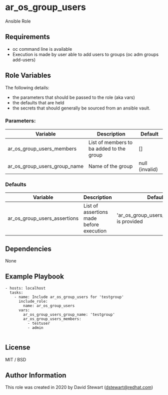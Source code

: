 # ar_os_group_users
Ansible Role 

## Requirements
- oc command line is available
- Execution is made by user able to add users to groups (oc adm groups add-users) 


## Role Variables
The following details:
- the parameters that should be passed to the role (aka vars)
- the defaults that are held
- the secrets that should generally be sourced from an ansible vault.

### Parameters:
| Variable                     | Description                              | Default        |
| --------                     | -----------                              | -------        |
| ar_os_group_users_members    | List of members to ba added to the group | []             |
| ar_os_group_users_group_name | Name of the group                        | null (invalid) |


### Defaults
| Variable                     | Description                              | Default                                    |
| --------                     | -----------                              | -------                                    |
| ar_os_group_users_assertions | List of assertions made before execution | 'ar_os_group_users_group_name' is provided |

## Dependencies
None

## Example Playbook

```
- hosts: localhost
  tasks:
    - name: Include ar_os_group_users for 'testgroup'
      include_role:
        name: ar_os_group_users
      vars:
        ar_os_group_users_group_name: 'testgroup'
        ar_os_group_users_members:
          - testuser
          - admin
        
```

## License

MIT / BSD

## Author Information

This role was created in 2020 by David Stewart (dstewart@redhat.com)

